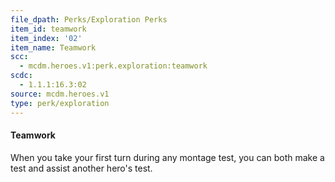 ```yaml
---
file_dpath: Perks/Exploration Perks
item_id: teamwork
item_index: '02'
item_name: Teamwork
scc:
  - mcdm.heroes.v1:perk.exploration:teamwork
scdc:
  - 1.1.1:16.3:02
source: mcdm.heroes.v1
type: perk/exploration
---
```


#### Teamwork

When you take your first turn during any montage test, you can both make a test and assist another hero's test.
